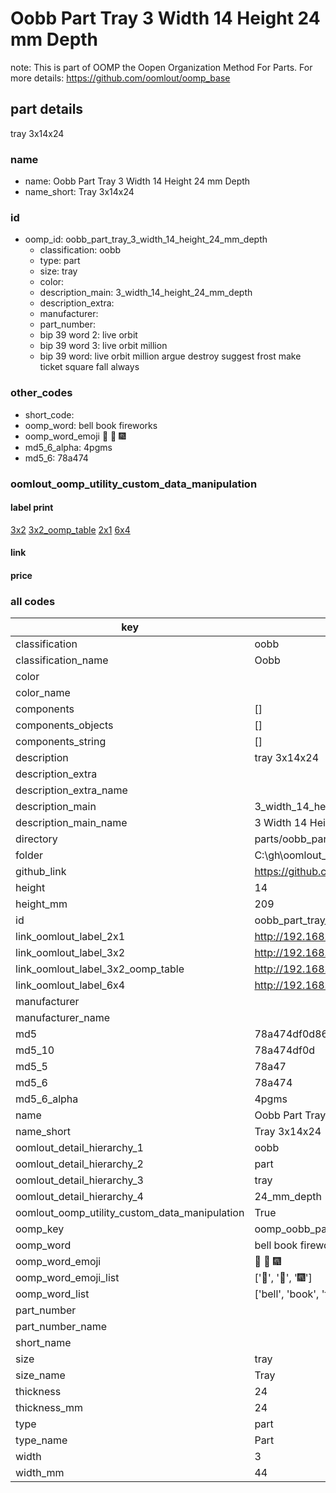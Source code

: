 # Oobb Part Tray 3 Width 14 Height 24 mm Depth  

note: This is part of OOMP the Oopen Organization Method For Parts. For more details: https://github.com/oomlout/oomp_base

##  part details
  



tray 3x14x24



### name
* name: Oobb Part Tray 3 Width 14 Height 24 mm Depth
* name_short: Tray 3x14x24 
### id
* oomp_id: oobb_part_tray_3_width_14_height_24_mm_depth
  * classification: oobb
  * type: part
  * size: tray
  * color: 
  * description_main: 3_width_14_height_24_mm_depth
  * description_extra: 
  * manufacturer: 
  * part_number: 
  * bip 39 word 2: live orbit
  * bip 39 word 3: live orbit million
  * bip 39 word: live orbit million argue destroy suggest frost make ticket square fall always

### other_codes
* short_code: 
* oomp_word: bell book fireworks
* oomp_word_emoji :bell: :book: :fireworks:
* md5_6_alpha: 4pgms
* md5_6: 78a474






### oomlout_oomp_utility_custom_data_manipulation
#### label print
[3x2](http://192.168.1.245:1112/?label=oomp%204pgms)
[3x2_oomp_table](http://192.168.1.108:1112/?label=oomp%204pgms)
[2x1](http://192.168.1.242:1112/?label=oomp%204pgms)
[6x4](http://192.168.1.55:1112/?label=oomp%204pgms)    

#### link

                              

#### price







### all codes 
| key | value |  
| --- | --- |  
| classification | oobb |  
| classification_name | Oobb |  
| color |  |  
| color_name |  |  
| components | [] |  
| components_objects | [] |  
| components_string | [] |  
| description | tray 3x14x24 |  
| description_extra |  |  
| description_extra_name |  |  
| description_main | 3_width_14_height_24_mm_depth |  
| description_main_name | 3 Width 14 Height 24 mm Depth |  
| directory | parts/oobb_part_tray_3_width_14_height_24_mm_depth |  
| folder | C:\gh\oomlout_oobb_version_4_generated_parts\parts\oobb_part_tray_3_width_14_height_24_mm_depth |  
| github_link | https://github.com/oomlout/oomlout_oomp_part_src/tree/main/parts/oobb_part_tray_3_width_14_height_24_mm_depth |  
| height | 14 |  
| height_mm | 209 |  
| id | oobb_part_tray_3_width_14_height_24_mm_depth |  
| link_oomlout_label_2x1 | http://192.168.1.242:1112/?label=oomp%204pgms |  
| link_oomlout_label_3x2 | http://192.168.1.245:1112/?label=oomp%204pgms |  
| link_oomlout_label_3x2_oomp_table | http://192.168.1.108:1112/?label=oomp%204pgms |  
| link_oomlout_label_6x4 | http://192.168.1.55:1112/?label=oomp%204pgms |  
| manufacturer |  |  
| manufacturer_name |  |  
| md5 | 78a474df0d868baf639e10b91966fc15 |  
| md5_10 | 78a474df0d |  
| md5_5 | 78a47 |  
| md5_6 | 78a474 |  
| md5_6_alpha | 4pgms |  
| name | Oobb Part Tray 3 Width 14 Height 24 mm Depth |  
| name_short | Tray 3x14x24  |  
| oomlout_detail_hierarchy_1 | oobb |  
| oomlout_detail_hierarchy_2 | part |  
| oomlout_detail_hierarchy_3 | tray |  
| oomlout_detail_hierarchy_4 | 24_mm_depth |  
| oomlout_oomp_utility_custom_data_manipulation | True |  
| oomp_key | oomp_oobb_part_tray_3_width_14_height_24_mm_depth |  
| oomp_word | bell book fireworks |  
| oomp_word_emoji | :bell: :book: :fireworks: |  
| oomp_word_emoji_list | [':bell:', ':book:', ':fireworks:'] |  
| oomp_word_list | ['bell', 'book', 'fireworks'] |  
| part_number |  |  
| part_number_name |  |  
| short_name |  |  
| size | tray |  
| size_name | Tray |  
| thickness | 24 |  
| thickness_mm | 24 |  
| type | part |  
| type_name | Part |  
| width | 3 |  
| width_mm | 44 |  
